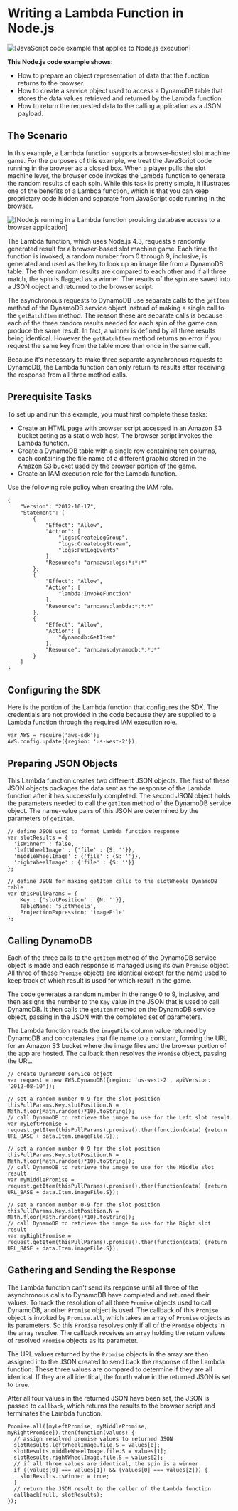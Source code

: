 # Writing a Lambda Function in Node\.js<a name="nodejs-write-lambda-function-example"></a>

![\[JavaScript code example that applies to Node.js execution\]](http://docs.aws.amazon.com/sdk-for-javascript/v2/developer-guide/images/nodeicon.png)

**This Node\.js code example shows:**
+ How to prepare an object representation of data that the function returns to the browser\.
+ How to create a service object used to access a DynamoDB table that stores the data values retrieved and returned by the Lambda function\.
+ How to return the requested data to the calling application as a JSON payload\.

## The Scenario<a name="w3ab1c22c22c15b9"></a>

In this example, a Lambda function supports a browser\-hosted slot machine game\. For the purposes of this example, we treat the JavaScript code running in the browser as a closed box\. When a player pulls the slot machine lever, the browser code invokes the Lambda function to generate the random results of each spin\. While this task is pretty simple, it illustrates one of the benefits of a Lambda function, which is that you can keep proprietary code hidden and separate from JavaScript code running in the browser\.

![\[Node.js running in a Lambda function providing database access to a browser application\]](http://docs.aws.amazon.com/sdk-for-javascript/v2/developer-guide/images/nodejs-lambda-function.png)

The Lambda function, which uses Node\.js 4\.3, requests a randomly generated result for a browser\-based slot machine game\. Each time the function is invoked, a random number from 0 through 9, inclusive, is generated and used as the key to look up an image file from a DynamoDB table\. The three random results are compared to each other and if all three match, the spin is flagged as a winner\. The results of the spin are saved into a JSON object and returned to the browser script\.

The asynchronous requests to DynamoDB use separate calls to the `getItem` method of the DynamoDB service object instead of making a single call to the `getBatchItem` method\. The reason these are separate calls is because each of the three random results needed for each spin of the game can produce the same result\. In fact, a winner is defined by all three results being identical\. However the `getBatchItem` method returns an error if you request the same key from the table more than once in the same call\.

Because it's necessary to make three separate asynchronous requests to DynamoDB, the Lambda function can only return its results after receiving the response from all three method calls\.

## Prerequisite Tasks<a name="w3ab1c22c22c15c11"></a>

To set up and run this example, you must first complete these tasks:
+ Create an HTML page with browser script accessed in an Amazon S3 bucket acting as a static web host\. The browser script invokes the Lambda function\.
+ Create a DynamoDB table with a single row containing ten columns, each containing the file name of a different graphic stored in the Amazon S3 bucket used by the browser portion of the game\.
+ Create an IAM execution role for the Lambda function\.\.

Use the following role policy when creating the IAM role\.

```
{
    "Version": "2012-10-17",
    "Statement": [
        {
            "Effect": "Allow",
            "Action": [
                "logs:CreateLogGroup",
                "logs:CreateLogStream",
                "logs:PutLogEvents"
            ],
            "Resource": "arn:aws:logs:*:*:*"
        },
        {
            "Effect": "Allow",
            "Action": [
                "lambda:InvokeFunction"
            ],
            "Resource": "arn:aws:lambda:*:*:*"
        },
        {
            "Effect": "Allow",
            "Action": [
                "dynamodb:GetItem"
            ],
            "Resource": "arn:aws:dynamodb:*:*:*"
        }
    ]
}
```

## Configuring the SDK<a name="w3ab1c22c22c15c13"></a>

Here is the portion of the Lambda function that configures the SDK\. The credentials are not provided in the code because they are supplied to a Lambda function through the required IAM execution role\.

```
var AWS = require('aws-sdk');
AWS.config.update({region: 'us-west-2'});
```

## Preparing JSON Objects<a name="w3ab1c22c22c15c15"></a>

This Lambda function creates two different JSON objects\. The first of these JSON objects packages the data sent as the response of the Lambda function after it has successfully completed\. The second JSON object holds the parameters needed to call the `getItem` method of the DynamoDB service object\. The name\-value pairs of this JSON are determined by the parameters of `getItem`\.

```
// define JSON used to format Lambda function response
var slotResults = {
  'isWinner' : false,
  'leftWheelImage' : {'file' : {S: ''}},
  'middleWheelImage' : {'file' : {S: ''}},
  'rightWheelImage' : {'file' : {S: ''}}
};

// define JSON for making getItem calls to the slotWheels DynamoDB table	
var thisPullParams = {
    Key : {'slotPosition' : {N: ''}},
    TableName: 'slotWheels',
    ProjectionExpression: 'imageFile'
};
```

## Calling DynamoDB<a name="w3ab1c22c22c15c17"></a>

Each of the three calls to the `getItem` method of the DynamoDB service object is made and each response is managed using its own `Promise` object\. All three of these `Promise` objects are identical except for the name used to keep track of which result is used for which result in the game\.

The code generates a random number in the range 0 to 9, inclusive, and then assigns the number to the `Key` value in the JSON that is used to call DynamoDB\. It then calls the `getItem` method on the DynamoDB service object, passing in the JSON with the completed set of parameters\.

The Lambda function reads the `imageFile` column value returned by DynamoDB and concatenates that file name to a constant, forming the URL for an Amazon S3 bucket where the image files and the browser portion of the app are hosted\. The callback then resolves the `Promise` object, passing the URL\.

```
// create DynamoDB service object
var request = new AWS.DynamoDB({region: 'us-west-2', apiVersion: '2012-08-10'});

// set a random number 0-9 for the slot position
thisPullParams.Key.slotPosition.N = Math.floor(Math.random()*10).toString();
// call DynamoDB to retrieve the image to use for the Left slot result
var myLeftPromise = request.getItem(thisPullParams).promise().then(function(data) {return URL_BASE + data.Item.imageFile.S});

// set a random number 0-9 for the slot position
thisPullParams.Key.slotPosition.N = Math.floor(Math.random()*10).toString();
// call DynamoDB to retrieve the image to use for the Middle slot result
var myMiddlePromise = request.getItem(thisPullParams).promise().then(function(data) {return URL_BASE + data.Item.imageFile.S});

// set a random number 0-9 for the slot position
thisPullParams.Key.slotPosition.N = Math.floor(Math.random()*10).toString();
// call DynamoDB to retrieve the image to use for the Right slot result
var myRightPromise = request.getItem(thisPullParams).promise().then(function(data) {return URL_BASE + data.Item.imageFile.S});
```

## Gathering and Sending the Response<a name="w3ab1c22c22c15c19"></a>

The Lambda function can't send its response until all three of the asynchronous calls to DynamoDB have completed and returned their values\. To track the resolution of all three `Promise` objects used to call DynamoDB, another `Promise` object is used\. The callback of this `Promise` object is invoked by `Promise.all`, which takes an array of `Promise` objects as its parameters\. So this `Promise` resolves only if all of the `Promise` objects in the array resolve\. The callback receives an array holding the return values of resolved `Promise` objects as its parameter\.

The URL values returned by the `Promise` objects in the array are then assigned into the JSON created to send back the response of the Lambda function\. These three values are compared to determine if they are all identical\. If they are all identical, the fourth value in the returned JSON is set to `true`\.

After all four values in the returned JSON have been set, the JSON is passed to `callback`, which returns the results to the browser script and terminates the Lambda function\.

```
Promise.all([myLeftPromise, myMiddlePromise, myRightPromise]).then(function(values) {
  // assign resolved promise values to returned JSON
  slotResults.leftWheelImage.file.S = values[0];
  slotResults.middleWheelImage.file.S = values[1];
  slotResults.rightWheelImage.file.S = values[2];
  // if all three values are identical, the spin is a winner
  if ((values[0] === values[1]) && (values[0] === values[2])) {
    slotResults.isWinner = true;            
  }
  // return the JSON result to the caller of the Lambda function
  callback(null, slotResults);
});
```